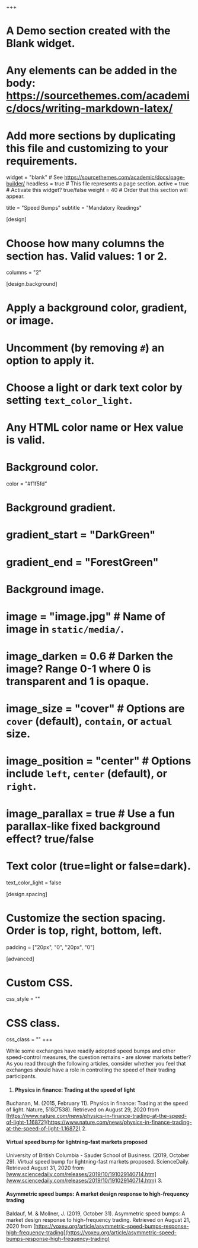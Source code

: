 +++
# A Demo section created with the Blank widget.
# Any elements can be added in the body: https://sourcethemes.com/academic/docs/writing-markdown-latex/
# Add more sections by duplicating this file and customizing to your requirements.

widget = "blank"  # See https://sourcethemes.com/academic/docs/page-builder/
headless = true  # This file represents a page section.
active = true  # Activate this widget? true/false
weight = 40  # Order that this section will appear.

title = "Speed Bumps"
subtitle = "Mandatory Readings"

[design]
  # Choose how many columns the section has. Valid values: 1 or 2.
  columns = "2"

[design.background]
  # Apply a background color, gradient, or image.
  #   Uncomment (by removing `#`) an option to apply it.
  #   Choose a light or dark text color by setting `text_color_light`.
  #   Any HTML color name or Hex value is valid.

  # Background color.
  color = "#f1f5fd"
  
  # Background gradient.
  # gradient_start = "DarkGreen"
 # gradient_end = "ForestGreen"
  
  # Background image.
  # image = "image.jpg"  # Name of image in `static/media/`.
  # image_darken = 0.6  # Darken the image? Range 0-1 where 0 is transparent and 1 is opaque.
  # image_size = "cover"  #  Options are `cover` (default), `contain`, or `actual` size.
  # image_position = "center"  # Options include `left`, `center` (default), or `right`.
  # image_parallax = true  # Use a fun parallax-like fixed background effect? true/false
  
  # Text color (true=light or false=dark).
  text_color_light = false

[design.spacing]
  # Customize the section spacing. Order is top, right, bottom, left.
  padding = ["20px", "0", "20px", "0"]

[advanced]
 # Custom CSS. 
 css_style = ""
 
 # CSS class.
 css_class = ""
+++



<p>While some exchanges have readily adopted speed bumps and other speed-control measures, the question remains - are slower markets better? As you read through the following articles, consider whether you feel that exchanges should have a role in controlling the speed of their trading participants.</p>

1. <h4>Physics in finance: Trading at the speed of light</h4> 
Buchanan, M. (2015, February 11). Physics in finance: Trading at the speed of light. Nature, 518(7538). Retrieved on August 29, 2020 from [https://www.nature.com/news/physics-in-finance-trading-at-the-speed-of-light-1.16872](https://www.nature.com/news/physics-in-finance-trading-at-the-speed-of-light-1.16872)
2. <h4>Virtual speed bump for lightning-fast markets proposed</h4>
University of British Columbia - Sauder School of Business. (2019, October 29). Virtual speed bump for lightning-fast markets proposed. ScienceDaily. Retrieved August 31, 2020 from [www.sciencedaily.com/releases/2019/10/191029140714.htm](www.sciencedaily.com/releases/2019/10/191029140714.htm)
3. <h4>Asymmetric speed bumps: A market design response to high-frequency trading</h4>
Baldauf, M. & Mollner, J. (2019, October 31). Asymmetric speed bumps: A market design response to high-frequency trading. Retrieved on August 21, 2020 from [https://voxeu.org/article/asymmetric-speed-bumps-response-high-frequency-trading](https://voxeu.org/article/asymmetric-speed-bumps-response-high-frequency-trading)
